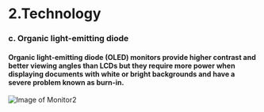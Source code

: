 # 2.Technology
### c.	Organic light-emitting diode
#### Organic light-emitting diode (OLED) monitors provide higher contrast and better viewing angles than LCDs but they require more power when displaying documents with white or bright backgrounds and have a severe problem known as burn-in.
![Image of Monitor2](https://github.com/poi123456789/IT2600_FinalProject/blob/master/img/t3.jpg)
